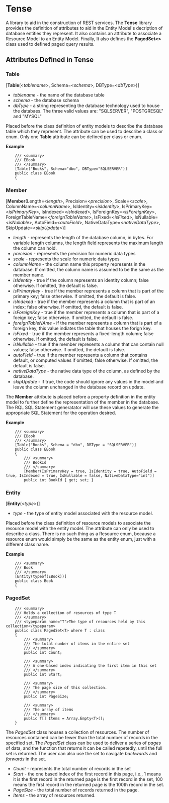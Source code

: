 # Tense #
A library to aid in the construction of REST services. The **Tense** library provides the definition of attributes to aid in the Entity Model's decription of database entities they represent. It also contains an attribute to associate a Resource Model to an Entity Model. Finally, It also defines the **PagedSet<>** class used to defined paged query results.

## Attributes Defined in Tense ##

### Table ###

[**Table**(<*tablename*>, Schema=<*schema*>, DBType=<*dbType*>)]

- *tablename* - the name of the database table 
- *schema* - the database schema
- *dbType* - a string representing the database technology used to house the databaes. The three valid values are: "SQLSERVER", "POSTGRESQL" and "MYSQL"

Placed before the class definition of entity models to describe the database table which they represent. The attribute can be used to describe a class or enum. Only one **Table** attribute can be defined per class or enum.

**Example**

```
	///	<summary>
	///	EBook
	///	</summary>
	[Table("Books", Schema="dbo", DBType="SQLSERVER")]
	public class EBook
	{
```

### Member ###

[**Member**(Length=<*length*>, Precision=<*precision*>, Scale=<*scale*>, ColumnName=<*columnName*>, IsIdentity=<*isIdentity*>, IsPrimaryKey=<*isPrimaryKey*>,
        IsIndexed=<*isIndexed*>, IsForeignKey=<*isForeignKey*>, ForeignTableName=<*foreignTableName*>, IsFixed=<*isFixed*>, IsNullable=<*isNullable*>,
        AutoField=<*autoField*>, NativeDataType=<*nativeDataType*>, SkipUpdate=<*skipUpdate*>)]

- *length* - represents the length of the database column, in bytes. For variable length columns, the length field represents the maximum langth the column can hold. 
- *precision* - represents the precision for numeric data types
- *scale* - represents the scale for numeric data types
- *columnName* - the column name this property represents in the database. If omitted, the column name is assumed to be the same as the member name.
- *isIdentity* - true if the column represents an identity column; false otherwise. If omitted, the default is false.
- *isPrimarykey* - true if the member represents a column that is part of the primary key; false otherwise. If omitted, the default is false.
- *isIndexed* - true if the member represents a column that is part of an index; false otherwise. If omitted, the default is false.
- *isForeignKey* - true if the member represents a column that is part of a foeign key; false otherwise. If omitted, the default is false.
- *foreignTableNAme* - if the member represents a column that is part of a foreign key, this value indiates the table that houses the forign key.
- *isFixed* - true if the member represents a fixed-length column; false otherwise. If omitted, the default is false.
- *isNullable* - true if the member represents a column that can contain null values; false otherwise. If omitted, the default is false.
- *autoField* - true if the member represents a column that contains default, or computed values if omitted; false otherwise. If omitted, the default is false.
- *nativeDataType* - the native data type of the column, as defined by the database.
- *skipUpdate* - if true, the code should ignore any values in the model and leave the column unchanged in the database record on update.

The **Member** attribute is placed before a property definition in the entity model to further define the representation of the member in the database. The RQL SQL Statement generatator will use these values to generate the appropriate SQL Statement for the operation desired.

**Example**

```
	///	<summary>
	///	EBook
	///	</summary>
	[Table("Books", Schema = "dbo", DBType = "SQLSERVER")]
	public class EBook
	{
		///	<summary>
		///	BookId
		///	</summary>
		[Member(IsPrimaryKey = true, IsIdentity = true, AutoField = true, IsIndexed = true, IsNullable = false, NativeDataType="int")]
		public int BookId { get; set; }
```

### Entity ###

[**Entity**(<*type*>)]

- *type* - the type of entity model associated with the resource model.

Placed before the class definition of resource models to associate the resource model with the entity model. The attribute can only be used to describe a class. There is no such thing as a Resource enum, because a resource enum would simply be the same as the entity enum, just with a different class name.

**Example**

```
	///	<summary>
	///	Book
	///	</summary>
	[Entity(typeof(EBook))]
	public class Book
	{
```

### PagedSet<T> ###

```
    /// <summary>
    /// Holds a collection of resources of type T
    /// </summary>
    /// <typeparam name="T">The type of resources held by this collection</typeparam>
    public class PagedSet<T> where T : class
    {
        /// <summary>
        /// The total number of items in the entire set
        /// </summary>
        public int Count;

        /// <summary>
        /// A one-based index indicating the first item in this set 
        /// </summary>
        public int Start;

        /// <summary>
        /// The page size of this collection.
        /// </summary>
        public int PageSize;

        /// <summary>
        /// The array of items 
        /// </summary>
        public T[] Items = Array.Empty<T>();
    }
```

The *PagedSet<T>* class houses a collection of resources. The number of resources contained can be fewer than the total number of records in the specified set. The *PagedSet* class can be used to deliver a series of *pages* of data, and the function that returns it can be called repetedly, until the full set is returned. The user can also use the set to navigate *backwards* and *forwards* in the set.

- *Count* - represents the total number of records in the set
- *Start* - the one based index of the first record in this page, i.e., 1 means it is the first record in the returned page is the first record in the set, 100 means the first record in the returned page is the 100th record in the set.
- *PageSize* - the total number of records returned in the page.
- *Items* - the array of resources returned.

